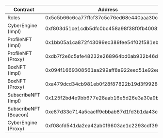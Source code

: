 | Contract              | Address                                    | Etherscan                                                                       |
| --------------------- | ------------------------------------------ | ------------------------------------------------------------------------------- |
| Roles                 | 0x5c5b66c6ca77ffcf37c5c76ed68e440aaa30ced5 | https://rinkeby.etherscan.io/address/0x5c5b66c6ca77ffcf37c5c76ed68e440aaa30ced5 |
| CyberEngine (Impl)    | 0xf803d51ce1cdb5dfc0bc458a98f38f0fb4008217 | https://rinkeby.etherscan.io/address/0xf803d51ce1cdb5dfc0bc458a98f38f0fb4008217 |
| ProfileNFT (Impl)     | 0x1bb05a1ca872f43099ec389fee54f02f581eb537 | https://rinkeby.etherscan.io/address/0x1bb05a1ca872f43099ec389fee54f02f581eb537 |
| ProfileNFT (Proxy)    | 0xdb7f2e6c5afe48232e268964bd0ab932b46d9bba | https://rinkeby.etherscan.io/address/0xdb7f2e6c5afe48232e268964bd0ab932b46d9bba |
| BoxNFT (Impl)         | 0x094f1669308561aa299aff8a922eed51e92ea662 | https://rinkeby.etherscan.io/address/0x094f1669308561aa299aff8a922eed51e92ea662 |
| BoxNFT (Proxy)        | 0xa479dcd34cb981eb0f28f87822b19d3f992878a5 | https://rinkeby.etherscan.io/address/0xa479dcd34cb981eb0f28f87822b19d3f992878a5 |
| SubscribeNFT (Impl)   | 0x125f2bd4e9bb677e28aab16e5d26e3a30a9b5a6d | https://rinkeby.etherscan.io/address/0x125f2bd4e9bb677e28aab16e5d26e3a30a9b5a6d |
| SubscribeNFT (Beacon) | 0xe87d33c714a5cacff9cbbab87d1fd3b1da43c95c | https://rinkeby.etherscan.io/address/0xe87d33c714a5cacff9cbbab87d1fd3b1da43c95c |
| CyberEngine (Proxy)   | 0xf08cfd541da2ea42ab0f9603ae1c2293cdf39e69 | https://rinkeby.etherscan.io/address/0xf08cfd541da2ea42ab0f9603ae1c2293cdf39e69 |